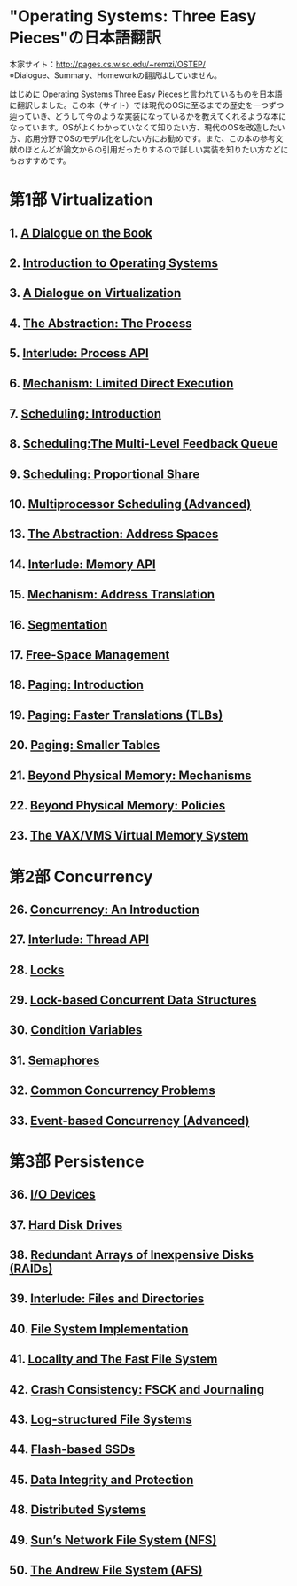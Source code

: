 # "Operating Systems: Three Easy Pieces"の日本語翻訳
本家サイト：http://pages.cs.wisc.edu/~remzi/OSTEP/   
※Dialogue、Summary、Homeworkの翻訳はしていません。

はじめに
Operating Systems Three Easy Piecesと言われているものを日本語に翻訳しました。この本（サイト）では現代のOSに至るまでの歴史を一つずつ辿っていき、どうして今のような実装になっているかを教えてくれるような本になっています。OSがよくわかっていなくて知りたい方、現代のOSを改造したい方、応用分野でOSのモデル化をしたい方にお勧めです。また、この本の参考文献のほとんどが論文からの引用だったりするので詳しい実装を知りたい方などにもおすすめです。

# 第1部 Virtualization
## 1. [A Dialogue on the Book](./01/01.md)
## 2. [Introduction to Operating Systems](./02/02.md)
## 3. [A Dialogue on Virtualization](./03/03.md)
## 4. [The Abstraction: The Process](./04/04.md)
## 5. [Interlude: Process API](./05/05.md)
## 6. [Mechanism: Limited Direct Execution](./06/06.md)
## 7. [Scheduling: Introduction](./07/07.md)
## 8. [Scheduling:The Multi-Level Feedback Queue](./08/08.md)
## 9. [Scheduling: Proportional Share](./09/09.md)
## 10. [Multiprocessor Scheduling (Advanced)](./10/10.md)
## 13. [The Abstraction: Address Spaces](./13/13.md)
## 14. [Interlude: Memory API](./14/14.md)
## 15. [Mechanism: Address Translation](./15/15.md)
## 16. [Segmentation](./16/16.md)
## 17. [Free-Space Management](./17/17.md)
## 18. [Paging: Introduction](./18/18.md)
## 19. [Paging: Faster Translations (TLBs)](./19/19.md)
## 20. [Paging: Smaller Tables](./20/20.md)
## 21. [Beyond Physical Memory: Mechanisms](./21/21.md)
## 22. [Beyond Physical Memory: Policies](./22/22.md)
## 23. [The VAX/VMS Virtual Memory System](./23/23.md)
# 第2部 Concurrency
## 26. [Concurrency: An Introduction](./26/26.md)
## 27. [Interlude: Thread API](./27/27.md)
## 28. [Locks](./28/28.md)
## 29. [Lock-based Concurrent Data Structures](./29/29.md)
## 30. [Condition Variables](./30/30.md)
## 31. [Semaphores](./31/31.md)
## 32. [Common Concurrency Problems](./32/32.md)
## 33. [Event-based Concurrency (Advanced)](./33/33.md)
# 第3部 Persistence
## 36. [I/O Devices](./36/36.md)
## 37. [Hard Disk Drives](./37/37.md)
## 38. [Redundant Arrays of Inexpensive Disks (RAIDs)](./38/38.md)
## 39. [Interlude: Files and Directories](./39/39.md)
## 40. [File System Implementation](./40/40.md)
## 41. [Locality and The Fast File System](./41/41.md)
## 42. [Crash Consistency: FSCK and Journaling](./42/42.md)
## 43. [Log-structured File Systems](./43/43.md)
## 44. [Flash-based SSDs](./44/44.md)
## 45. [Data Integrity and Protection](./45/45.md)
## 48. [Distributed Systems](./48/48.md)
## 49. [Sun’s Network File System (NFS)](./49/49.md)
## 50. [The Andrew File System (AFS)](./50/50.md)
